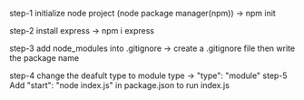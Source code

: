 step-1
initialize node project (node package manager(npm))  -> npm init

step-2
install express  -> npm i express

step-3
add node_modules into .gitignore  -> create a .gitignore file then write the package name

step-4
change the deafult type to module type  -> "type": "module"
step-5
Add "start": "node index.js" in package.json to run index.js  